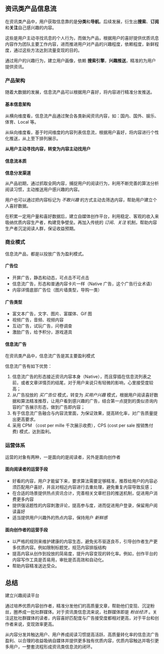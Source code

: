 ## 资讯类产品信息流

在资讯类产品中，用户获取信息靠的是**分类**和**导航**。后续发展，衍生出**搜索**、**订阅**和**关注**自己感兴趣的内容。

这些是用户主动寻找讯息的个人行为，而做为产品，根据用户的喜好提供优质讯息内容作为团队主要工作内容，进而推进用户对产品的兴趣程度，依赖程度，新鲜程度，通过这些方法达到流量变现的目的。

通过用户的兴趣行为，建立用户画像，依赖 **搜索引擎**，**兴趣推送**，精准的为用户提供资讯。

### 产品架构

随着大数据的发展，信息流产品可以根据用户喜好，将内容进行精准分发推送。

#### 基本信息架构

从横向维度看，信息流产品通过聚合各类新闻资讯内容，如：国内、国外、娱乐、体育、Local 等。

从纵向维度看，基于时间维度的内容列表信息流，根据用户喜好，将内容进行个性化推送，从上至下排列展示。

**从用户主动寻找内容，转变为内容主动找用户**

#### 信息流本质

**信息分发渠道**

从产品初期，通过抓取全网内容，捕捉用户的阅读行为，利用不断完善的算法分析阅读习惯，主动推送用户感兴趣的内容。

用户也可以通过把内容标记为 *不敢兴趣* 的方式主动去筛选内容，帮助用户建立个人喜好数据。

在积累一定用户量和喜好数据后，建立自媒体创作平台，利用稳定、客观的收入来吸纳优质内容生产者，构建竞争壁垒。再加入传统的 *订阅*、*关注* 机制，帮助内容生产者沉淀阅读人群，保证收益预期。

### 商业模式

信息流产品，都是以投放广告为盈利模式。

#### 广告位

* 开屏广告，静态和动态，可点击不可点击
* 信息流广告，形态和普通内容卡片一样（Native 广告，这个广告行业术语）
* 内容详情底部广告位（图片墙类型，导购一类）

#### 广告类型

* 富文本广告，文字、图片、富媒体、Gif 图
* 视频广告，音频、视频内容
* 互动广告，试玩广告，问卷调查
* 激励广告，给予积分，游戏道具

#### 信息流广告

在资讯类产品中，信息流广告是其主要盈利模式

信息流广告有如下优势：

1. 信息流广告的形态接近资讯内容本身（Native），而且穿插在信息流列表之前，或者文章详情页的结尾，对于用户来说只有轻微的影响，心里接受度较高；
2. 从广告投放的 *买广告位* 模式，转变为 *买用户兴趣* 模式，根据用户阅读喜好数据和算法精准推荐，让用户看到感兴趣的广告，结合第一点提到的类似咨询内容的广告展示形态，做到广告即内容；
3. 有于信息流广告融合与内容流里面，为保证效果，提高转化率，对广告质量提出更高要求。
4. 采用 CPM （cost per mille 千次展示收费），CPS (cost per sale 按销售付费) 模式，达到盈利。

### 运营体系

运营的对象有两种，一是面向的是阅读者，另外是面向创作者

#### 面向阅读者的运营手段

* 好看的内容，用户才能留下来，要求算法需要足够精准，推荐给用户的内容必须匹配用户喜好，并且对相近内容进行去重处理，避免重复内容导致反感；
* 在合适的场景提供热点资讯合计，完善相关文章栏目的推送机制，促进用户消费更多内容
* 提供强话题性的内容刺激评论，提高参与度，进而促进用户登录，保留用户阅读喜好
* 适当提供用户兴趣外的热点内容，保持用户 *新鲜感*

#### 面向创作者的运营手段

* 以严格的规则来维护建康的内容生态，避免劣币驱逐良币，引导创作者生产更多优质内容。例如限制标题党，规范内容排版结构
* 提高内容从创作到投放的简易度，提升内容变现的转化率。例如，创作平台的内容写作工具是否易用，审批是否高效和自动化。
* 帮助内容精准送达受众。

## 总结

建立兴趣阅读平台

通过培养优质内容创作者，精准分发他们的高质量文章，帮助他们变现、沉淀粉丝，圈养成一批社群媒体。对于资讯类信息流来说，社群媒体即是 *粉丝经济* 。关注这批社群媒体的读者，内容喜好匹配度与广告接受度都相对更高，对于平台和创作者来说，变现效率更高。

从内容分发并触达用户、用户养成阅读习惯提高活跃、高质量转化率的信息流广告盈利、以合理的收益吸纳自媒体并提供更多独有优质内容，优质内容触达并吸引更多用户，一整套流程形成资讯类信息流的闭环。